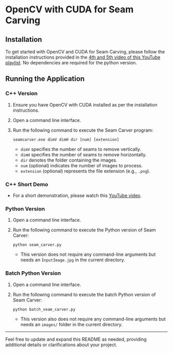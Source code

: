 # OpenCV with CUDA for Seam Carving

## Installation

To get started with OpenCV and CUDA for Seam Carving, please follow the installation instructions provided in the [4th and 5th video of this YouTube playlist](https://www.youtube.com/watch?v=-GY2gT2umpk&list=PLkmvobsnE0GHmLeVETd6zbbJSDZJWa5Fw&index=4). No dependencies are required for the python version.

## Running the Application

### C++ Version

1. Ensure you have OpenCV with CUDA installed as per the installation instructions.
2. Open a command line interface.
3. Run the following command to execute the Seam Carver program:

   ```
   seamcarver.exe dimV dimH dir [num] [extension]
   ```

   - `dimV` specifies the number of seams to remove vertically.
   - `dimH` specifies the number of seams to remove horizontally.
   - `dir` denotes the folder containing the images.
   - `num` (optional) indicates the number of images to process.
   - `extension` (optional) represents the file extension (e.g., `.png`).

### C++ Short Demo

- For a short demonstration, please watch this [YouTube video](https://www.youtube.com/watch?v=IvKc6A7mTRc).

### Python Version

1. Open a command line interface.
2. Run the following command to execute the Python version of Seam Carver:

   ```
   python seam_carver.py
   ```

   - This version does not require any command-line arguments but needs an `InputImage.jpg` in the current directory.

### Batch Python Version

1. Open a command line interface.
2. Run the following command to execute the batch Python version of Seam Carver:

   ```
   python batch_seam_carver.py
   ```

   - This version also does not require any command-line arguments but needs an `images/` folder in the current directory.

---

Feel free to update and expand this README as needed, providing additional details or clarifications about your project.
